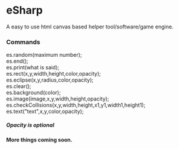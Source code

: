 # eSharp
A easy to use html canvas based helper tool/software/game engine.
### Commands
es.random(maximum number); <br />
es.end(); <br />
es.print(what is said); <br />
es.rect(x,y,width,height,color,opacity); <br /> 
es.eclipse(x,y,radius,color,opacity); <br />
es.clear(); <br />
es.background(color); <br />
es.image(image,x,y,width,height,opacity); <br />
es.checkCollisions(x,y,width,height,x1,y1,width1,height1); <br />
es.text("text",x,y,color,opacity);
##### Opacity is optional
#### More things coming soon.

